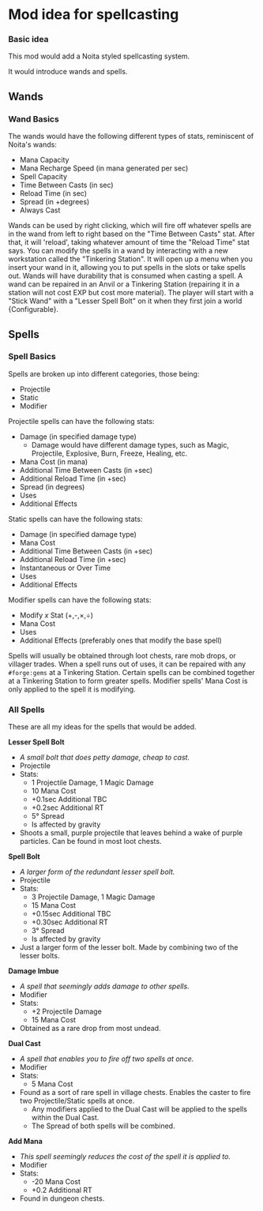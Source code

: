 # Mod idea for spellcasting
### Basic idea
This mod would add a Noita styled spellcasting system.

It would introduce wands and spells. 
## Wands
### Wand Basics
The wands would have the following different types of stats, reminiscent of Noita's wands:
- Mana Capacity
- Mana Recharge Speed (in mana generated per sec)
- Spell Capacity
- Time Between Casts (in sec)
- Reload Time (in sec)
- Spread (in +degrees)
- Always Cast

Wands can be used by right clicking, which will fire off whatever spells are in the wand from left to right based on the "Time Between Casts" stat. After that, it will 'reload', taking whatever amount of time the "Reload Time" stat says.
You can modify the spells in a wand by interacting with a new workstation called the "Tinkering Station". It will open up a menu when you insert your wand in it, allowing you to put spells in the slots or take spells out.
Wands will have durability that is consumed when casting a spell. A wand can be repaired in an Anvil or a Tinkering Station (repairing it in a station will not cost EXP but cost more material).
The player will start with a "Stick Wand" with a "Lesser Spell Bolt" on it when they first join a world {Configurable}.
## Spells
### Spell Basics
Spells are broken up into different categories, those being:
- Projectile
- Static
- Modifier

Projectile spells can have the following stats:
- Damage (in specified damage type)
   - Damage would have different damage types, such as Magic, Projectile, Explosive, Burn, Freeze, Healing, etc.
- Mana Cost (in mana)
- Additional Time Between Casts (in +sec)
- Additional Reload Time (in +sec)
- Spread (in degrees)
- Uses
- Additional Effects

Static spells can have the following stats:
- Damage (in specified damage type)
- Mana Cost
- Additional Time Between Casts (in +sec)
- Additional Reload Time (in +sec)
- Instantaneous or Over Time
- Uses
- Additional Effects

Modifier spells can have the following stats:
- Modify *x* Stat (+,-,×,÷)
- Mana Cost
- Uses
- Additional Effects (preferably ones that modify the base spell)

Spells will usually be obtained through loot chests, rare mob drops, or villager trades.
When a spell runs out of uses, it can be repaired with any `#forge:gems` at a Tinkering Station.
Certain spells can be combined together at a Tinkering Station to form greater spells.
Modifier spells' Mana Cost is only applied to the spell it is modifying.
### All Spells
These are all my ideas for the spells that would be added.

**Lesser Spell Bolt**
- *A small bolt that does petty damage, cheap to cast.*
- Projectile
- Stats:
   - 1 Projectile Damage, 1 Magic Damage
   - 10 Mana Cost
   - +0.1sec Additional TBC
   - +0.2sec Additional RT
   - 5° Spread
   - Is affected by gravity
- Shoots a small, purple projectile that leaves behind a wake of purple particles. Can be found in most loot chests.

**Spell Bolt**
- *A larger form of the redundant lesser spell bolt.*
- Projectile
- Stats:
   - 3 Projectile Damage, 1 Magic Damage
   - 15 Mana Cost
   - +0.15sec Additional TBC
   - +0.30sec Additional RT
   - 3° Spread
   - Is affected by gravity
- Just a larger form of the lesser bolt. Made by combining two of the lesser bolts.

**Damage Imbue**
- *A spell that seemingly adds damage to other spells.*
- Modifier
- Stats:
   - +2 Projectile Damage
   - 15 Mana Cost
- Obtained as a rare drop from most undead.

**Dual Cast**
- *A spell that enables you to fire off two spells at once.*
- Modifier
- Stats:
   - 5 Mana Cost
- Found as a sort of rare spell in village chests. Enables the caster to fire two Projectile/Static spells at once.
   - Any modifiers applied to the Dual Cast will be applied to the spells within the Dual Cast.
   - The Spread of both spells will be combined.

**Add Mana**
- *This spell seemingly reduces the cost of the spell it is applied to.*
- Modifier
- Stats:
   - -20 Mana Cost
   - +0.2 Additional RT
- Found in dungeon chests.

